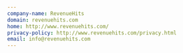 ```yaml
---
company-name: RevenueHits
domain: revenuehits.com
home: http://www.revenuehits.com/
privacy-policy: http://www.revenuehits.com/privacy.html
email: info@revenuehits.com
---
```




